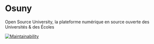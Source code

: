 # Osuny

Open Source University, la plateforme numérique en source ouverte des Universités & des Écoles

[![Maintainability](https://api.codeclimate.com/v1/badges/beb68a199e248e3edc65/maintainability)](https://codeclimate.com/github/noesya/osuny/maintainability)
